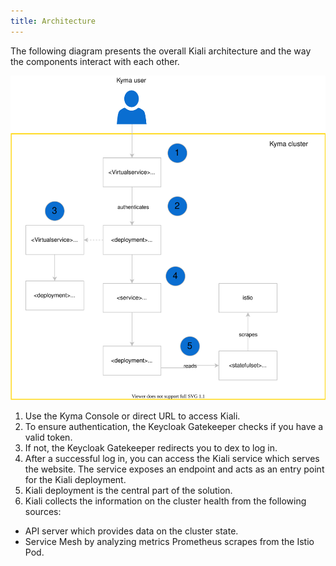 ```yaml
---
title: Architecture
---
```


The following diagram presents the overall Kiali architecture and the way the components interact with each other.

![Kiali architecture](assets/architecture.svg)

1. Use the Kyma Console or direct URL to access Kiali.
2. To ensure authentication, the Keycloak Gatekeeper checks if you have a valid token.
3. If not, the Keycloak Gatekeeper redirects you to dex to log in.
4. After a successful log in, you can access the Kiali service which serves the website. The service exposes an endpoint and acts as an entry point for the Kiali deployment.
5. Kiali deployment is the central part of the solution.
6. Kiali collects the information on the cluster health from the following sources:
  * API server which provides data on the cluster state.
  * Service Mesh by analyzing metrics Prometheus scrapes from the Istio Pod.
